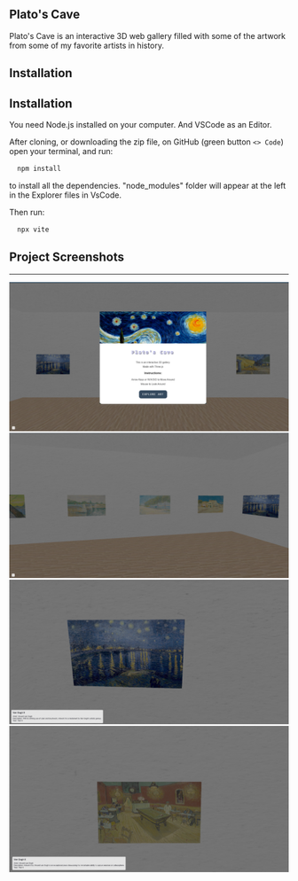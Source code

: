 Plato's Cave
---
Plato's Cave is an interactive 3D web gallery filled with some of the artwork from some of my favorite artists in history.

Installation
---

## Installation

You need Node.js installed on your computer.
And VSCode as an Editor.


After cloning, or downloading the zip file, on GitHub (green button `<> Code`) open your terminal, and run:

```bash
  npm install
```

to install all the dependencies.
"node_modules" folder will appear at the left in the Explorer files in VsCode.

Then run:

```bash
  npx vite
```

## Project Screenshots
---
![[src/public/img/screen0.png]](src/public/img/screen0.png)
![[src/public/img/screen0.png]](src/public/img/screen1.png)
![[src/public/img/screen0.png]](src/public/img/screen3.png)
![[src/public/img/screen0.png]](src/public/img/screen4.png)
